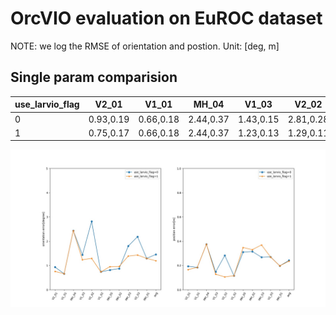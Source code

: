 # OrcVIO evaluation on EuROC dataset
NOTE: we log the RMSE of orientation and postion. Unit: [deg, m]
## Single param comparision
|use_larvio_flag|V2_01|V1_01|MH_04|V1_03|V2_02|V1_02|MH_05|MH_02|MH_03|V2_03|MH_01|avg|
|--|--|--|--|--|--|--|--|--|--|--|--|--|
|0|0.93,0.19|0.66,0.18|2.44,0.37|1.43,0.15|2.81,0.28|0.73,0.12|0.81,0.31|0.87,0.32|1.80,0.27|2.19,0.27|1.29,0.20|1.45,0.24|
|1|0.75,0.17|0.66,0.18|2.44,0.37|1.23,0.13|1.29,0.11|0.73,0.12|0.95,0.35|0.96,0.33|1.39,0.37|1.43,0.27|1.29,0.20|1.19,0.23|

![fig](000000.jpg)
